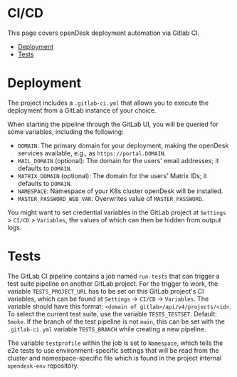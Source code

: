 <!--
SPDX-FileCopyrightText: 2023 Bundesministerium des Innern und für Heimat, PG ZenDiS "Projektgruppe für Aufbau ZenDiS"
SPDX-License-Identifier: Apache-2.0
-->

<h1>CI/CD</h1>

This page covers openDesk deployment automation via Gitlab CI.

<!-- TOC -->
* [Deployment](#deployment)
* [Tests](#tests)
<!-- TOC -->

# Deployment

The project includes a `.gitlab-ci.yml` that allows you to execute the deployment from a GitLab instance of your choice.

When starting the pipeline through the GitLab UI, you will be queried for some variables, including the following:

- `DOMAIN`: The primary domain for your deployment, making the openDesk services available, e.g., as `https://portal.DOMAIN`.
- `MAIL_DOMAIN` (optional): The domain for the users' email addresses; it defaults to `DOMAIN`.
- `MATRIX_DOMAIN` (optional): The domain for the users' Matrix IDs; it defaults to `DOMAIN`.
- `NAMESPACE`: Namespace of your K8s cluster openDesk will be installed.
- `MASTER_PASSWORD_WEB_VAR`: Overwrites value of `MASTER_PASSWORD`.

You might want to set credential variables in the GitLab project at `Settings` > `CI/CD` > `Variables`, the values of which can then be hidden from output logs.

# Tests

The GitLab CI pipeline contains a job named `run-tests` that can trigger a test suite pipeline on another GitLab project.
For the trigger to work, the variable `TESTS_PROJECT_URL` has to be set on this GitLab project's CI variables,
which can be found at `Settings` -> `CI/CD` -> `Variables`. The variable should have this format:
`<domain of gitlab>/api/v4/projects/<id>`.
To select the current test suite, use the variable `TESTS_TESTSET`. Default: `Smoke`.
If the branch of the test pipeline is not `main`, this can be set with the `.gitlab-ci.yml` variable
`TESTS_BRANCH` while creating a new pipeline.

The variable `testprofile` within the job is set to `Namespace`, which tells the e2e tests to use environment-specific settings that will be read from the cluster and namespace-specific file which is found in the project internal `opendesk-env` repository.
